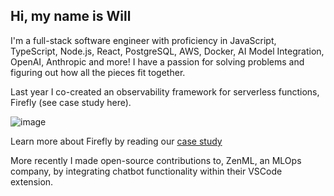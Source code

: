 Hi, my name is Will
---
I'm a full-stack software engineer with proficiency in JavaScript, TypeScript, Node.js, React, PostgreSQL, AWS, Docker, AI Model Integration, OpenAI, Anthropic and more! I have a passion for solving problems and figuring out how all the pieces fit together. 

Last year I co-created an observability framework for serverless functions, Firefly (see case study here). 

![image](https://user-images.githubusercontent.com/84108502/211726959-2a650fd4-a97a-41f3-884e-8e73a5b69c52.png)

Learn more about Firefly by reading our [case study](https://try-firefly.github.io/)

More recently I made open-source contributions to, ZenML, an MLOps company, by integrating chatbot functionality within their VSCode extension. 
